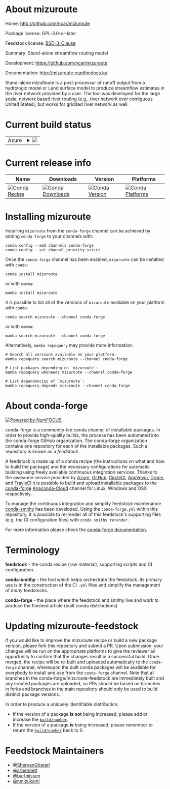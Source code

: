 About mizuroute
===============

Home: http://github.com/ncar/mizuroute

Package license: GPL-3.0-or-later

Feedstock license: [BSD-3-Clause](https://github.com/conda-forge/mizuroute-feedstock/blob/main/LICENSE.txt)

Summary: Stand-alone streamflow routing model 

Development: https://github.com/ncar/mizuroute

Documentation: http://mizuroute.readthedocs.io/

Stand-alone mizuRoute is a post-processor of runoff output from a hydrologic model
or Land surface model to produce streamflow estimates in the river network provided
by a user. The tool was developed for the large scale, network based river routing
(e.g., river network over contiguous United States), but works for gridded river
network as well.


Current build status
====================


<table>
    
  <tr>
    <td>Azure</td>
    <td>
      <details>
        <summary>
          <a href="https://dev.azure.com/conda-forge/feedstock-builds/_build/latest?definitionId=10725&branchName=main">
            <img src="https://dev.azure.com/conda-forge/feedstock-builds/_apis/build/status/mizuroute-feedstock?branchName=main">
          </a>
        </summary>
        <table>
          <thead><tr><th>Variant</th><th>Status</th></tr></thead>
          <tbody><tr>
              <td>linux_64</td>
              <td>
                <a href="https://dev.azure.com/conda-forge/feedstock-builds/_build/latest?definitionId=10725&branchName=main">
                  <img src="https://dev.azure.com/conda-forge/feedstock-builds/_apis/build/status/mizuroute-feedstock?branchName=main&jobName=linux&configuration=linux_64_" alt="variant">
                </a>
              </td>
            </tr><tr>
              <td>osx_64</td>
              <td>
                <a href="https://dev.azure.com/conda-forge/feedstock-builds/_build/latest?definitionId=10725&branchName=main">
                  <img src="https://dev.azure.com/conda-forge/feedstock-builds/_apis/build/status/mizuroute-feedstock?branchName=main&jobName=osx&configuration=osx_64_" alt="variant">
                </a>
              </td>
            </tr>
          </tbody>
        </table>
      </details>
    </td>
  </tr>
</table>

Current release info
====================

| Name | Downloads | Version | Platforms |
| --- | --- | --- | --- |
| [![Conda Recipe](https://img.shields.io/badge/recipe-mizuroute-green.svg)](https://anaconda.org/conda-forge/mizuroute) | [![Conda Downloads](https://img.shields.io/conda/dn/conda-forge/mizuroute.svg)](https://anaconda.org/conda-forge/mizuroute) | [![Conda Version](https://img.shields.io/conda/vn/conda-forge/mizuroute.svg)](https://anaconda.org/conda-forge/mizuroute) | [![Conda Platforms](https://img.shields.io/conda/pn/conda-forge/mizuroute.svg)](https://anaconda.org/conda-forge/mizuroute) |

Installing mizuroute
====================

Installing `mizuroute` from the `conda-forge` channel can be achieved by adding `conda-forge` to your channels with:

```
conda config --add channels conda-forge
conda config --set channel_priority strict
```

Once the `conda-forge` channel has been enabled, `mizuroute` can be installed with `conda`:

```
conda install mizuroute
```

or with `mamba`:

```
mamba install mizuroute
```

It is possible to list all of the versions of `mizuroute` available on your platform with `conda`:

```
conda search mizuroute --channel conda-forge
```

or with `mamba`:

```
mamba search mizuroute --channel conda-forge
```

Alternatively, `mamba repoquery` may provide more information:

```
# Search all versions available on your platform:
mamba repoquery search mizuroute --channel conda-forge

# List packages depending on `mizuroute`:
mamba repoquery whoneeds mizuroute --channel conda-forge

# List dependencies of `mizuroute`:
mamba repoquery depends mizuroute --channel conda-forge
```


About conda-forge
=================

[![Powered by
NumFOCUS](https://img.shields.io/badge/powered%20by-NumFOCUS-orange.svg?style=flat&colorA=E1523D&colorB=007D8A)](https://numfocus.org)

conda-forge is a community-led conda channel of installable packages.
In order to provide high-quality builds, the process has been automated into the
conda-forge GitHub organization. The conda-forge organization contains one repository
for each of the installable packages. Such a repository is known as a *feedstock*.

A feedstock is made up of a conda recipe (the instructions on what and how to build
the package) and the necessary configurations for automatic building using freely
available continuous integration services. Thanks to the awesome service provided by
[Azure](https://azure.microsoft.com/en-us/services/devops/), [GitHub](https://github.com/),
[CircleCI](https://circleci.com/), [AppVeyor](https://www.appveyor.com/),
[Drone](https://cloud.drone.io/welcome), and [TravisCI](https://travis-ci.com/)
it is possible to build and upload installable packages to the
[conda-forge](https://anaconda.org/conda-forge) [Anaconda-Cloud](https://anaconda.org/)
channel for Linux, Windows and OSX respectively.

To manage the continuous integration and simplify feedstock maintenance
[conda-smithy](https://github.com/conda-forge/conda-smithy) has been developed.
Using the ``conda-forge.yml`` within this repository, it is possible to re-render all of
this feedstock's supporting files (e.g. the CI configuration files) with ``conda smithy rerender``.

For more information please check the [conda-forge documentation](https://conda-forge.org/docs/).

Terminology
===========

**feedstock** - the conda recipe (raw material), supporting scripts and CI configuration.

**conda-smithy** - the tool which helps orchestrate the feedstock.
                   Its primary use is in the construction of the CI ``.yml`` files
                   and simplify the management of *many* feedstocks.

**conda-forge** - the place where the feedstock and smithy live and work to
                  produce the finished article (built conda distributions)


Updating mizuroute-feedstock
============================

If you would like to improve the mizuroute recipe or build a new
package version, please fork this repository and submit a PR. Upon submission,
your changes will be run on the appropriate platforms to give the reviewer an
opportunity to confirm that the changes result in a successful build. Once
merged, the recipe will be re-built and uploaded automatically to the
`conda-forge` channel, whereupon the built conda packages will be available for
everybody to install and use from the `conda-forge` channel.
Note that all branches in the conda-forge/mizuroute-feedstock are
immediately built and any created packages are uploaded, so PRs should be based
on branches in forks and branches in the main repository should only be used to
build distinct package versions.

In order to produce a uniquely identifiable distribution:
 * If the version of a package **is not** being increased, please add or increase
   the [``build/number``](https://docs.conda.io/projects/conda-build/en/latest/resources/define-metadata.html#build-number-and-string).
 * If the version of a package **is** being increased, please remember to return
   the [``build/number``](https://docs.conda.io/projects/conda-build/en/latest/resources/define-metadata.html#build-number-and-string)
   back to 0.

Feedstock Maintainers
=====================

* [@ShervanGharari](https://github.com/ShervanGharari/)
* [@arbennett](https://github.com/arbennett/)
* [@bartnijssen](https://github.com/bartnijssen/)
* [@nmizukami](https://github.com/nmizukami/)

